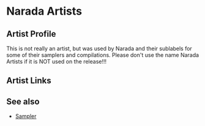 # Narada Artists

## Artist Profile

This is not really an artist, but was used by Narada and their sublabels for some of their samplers and compilations. 
Please don't use the name Narada Artists if it is NOT used on the release!!!

## Artist Links



## See also

- [Sampler](Sampler.md)
